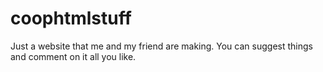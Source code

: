 # coophtmlstuff
Just a website that me and my friend are making. You can suggest things and comment on it all you like.
